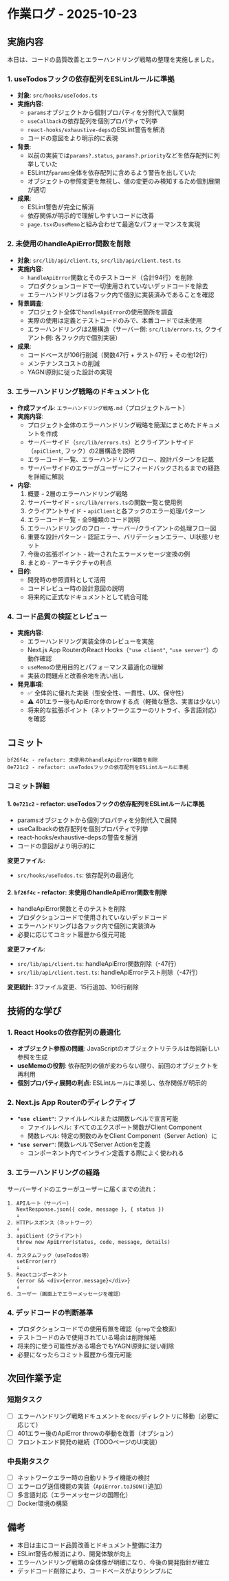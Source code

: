 # 作業ログ - 2025-10-23

## 実施内容

本日は、コードの品質改善とエラーハンドリング戦略の整理を実施しました。

### 1. useTodosフックの依存配列をESLintルールに準拠

- **対象**: `src/hooks/useTodos.ts`
- **実施内容**:
  - `params`オブジェクトから個別プロパティを分割代入で展開
  - `useCallback`の依存配列を個別プロパティで列挙
  - `react-hooks/exhaustive-deps`のESLint警告を解消
  - コードの意図をより明示的に表現
- **背景**:
  - 以前の実装では`params?.status`, `params?.priority`などを依存配列に列挙していた
  - ESLintが`params`全体を依存配列に含めるよう警告を出していた
  - オブジェクトの参照変更を無視し、値の変更のみ検知するため個別展開が適切
- **成果**:
  - ESLint警告が完全に解消
  - 依存関係が明示的で理解しやすいコードに改善
  - `page.tsx`の`useMemo`と組み合わせて最適なパフォーマンスを実現

### 2. 未使用のhandleApiError関数を削除

- **対象**: `src/lib/api/client.ts`, `src/lib/api/client.test.ts`
- **実施内容**:
  - `handleApiError`関数とそのテストコード（合計94行）を削除
  - プロダクションコードで一切使用されていないデッドコードを除去
  - エラーハンドリングは各フック内で個別に実装済みであることを確認
- **背景調査**:
  - プロジェクト全体で`handleApiError`の使用箇所を調査
  - 実際の使用は定義とテストコードのみで、本番コードでは未使用
  - エラーハンドリングは2層構造（サーバー側: `src/lib/errors.ts`, クライアント側: 各フック内で個別実装）
- **成果**:
  - コードベースが106行削減（関数47行 + テスト47行 + その他12行）
  - メンテナンスコストの削減
  - YAGNI原則に従った設計の実現

### 3. エラーハンドリング戦略のドキュメント化

- **作成ファイル**: `エラーハンドリング戦略.md`（プロジェクトルート）
- **実施内容**:
  - プロジェクト全体のエラーハンドリング戦略を簡潔にまとめたドキュメントを作成
  - サーバーサイド（`src/lib/errors.ts`）とクライアントサイド（`apiClient`, フック）の2層構造を説明
  - エラーコード一覧、エラーハンドリングフロー、設計パターンを記載
  - サーバーサイドのエラーがユーザーにフィードバックされるまでの経路を詳細に解説
- **内容**:
  1. 概要 - 2層のエラーハンドリング戦略
  2. サーバーサイド - `src/lib/errors.ts`の関数一覧と使用例
  3. クライアントサイド - `apiClient`と各フックのエラー処理パターン
  4. エラーコード一覧 - 全9種類のコード説明
  5. エラーハンドリングのフロー - サーバー/クライアントの処理フロー図
  6. 重要な設計パターン - 認証エラー、バリデーションエラー、UI状態リセット
  7. 今後の拡張ポイント - 統一されたエラーメッセージ変換の例
  8. まとめ - アーキテクチャの利点
- **目的**:
  - 開発時の参照資料として活用
  - コードレビュー時の設計意図の説明
  - 将来的に正式なドキュメントとして統合可能

### 4. コード品質の検証とレビュー

- **実施内容**:
  - エラーハンドリング実装全体のレビューを実施
  - Next.js App RouterのReact Hooks（`"use client"`, `"use server"`）の動作確認
  - `useMemo`の使用目的とパフォーマンス最適化の理解
  - 実装の問題点と改善余地を洗い出し
- **発見事項**:
  - ✅ 全体的に優れた実装（型安全性、一貫性、UX、保守性）
  - ⚠️ 401エラー後もApiErrorをthrowする点（軽微な懸念、実害は少ない）
  - 将来的な拡張ポイント（ネットワークエラーのリトライ、多言語対応）を確認

## コミット

```
bf26f4c - refactor: 未使用のhandleApiError関数を削除
0e721c2 - refactor: useTodosフックの依存配列をESLintルールに準拠
```

### コミット詳細

#### 1. `0e721c2` - refactor: useTodosフックの依存配列をESLintルールに準拠

- paramsオブジェクトから個別プロパティを分割代入で展開
- useCallbackの依存配列を個別プロパティで列挙
- react-hooks/exhaustive-depsの警告を解消
- コードの意図がより明示的に

**変更ファイル**:

- `src/hooks/useTodos.ts`: 依存配列の最適化

#### 2. `bf26f4c` - refactor: 未使用のhandleApiError関数を削除

- handleApiError関数とそのテストを削除
- プロダクションコードで使用されていないデッドコード
- エラーハンドリングは各フック内で個別に実装済み
- 必要に応じてコミット履歴から復元可能

**変更ファイル**:

- `src/lib/api/client.ts`: handleApiError関数削除（-47行）
- `src/lib/api/client.test.ts`: handleApiErrorテスト削除（-47行）

**変更統計**: 3ファイル変更、15行追加、106行削除

## 技術的な学び

### 1. React Hooksの依存配列の最適化

- **オブジェクト参照の問題**: JavaScriptのオブジェクトリテラルは毎回新しい参照を生成
- **useMemoの役割**: 依存配列の値が変わらない限り、前回のオブジェクトを再利用
- **個別プロパティ展開の利点**: ESLintルールに準拠し、依存関係が明示的

### 2. Next.js App Routerのディレクティブ

- **`"use client"`**: ファイルレベルまたは関数レベルで宣言可能
  - ファイルレベル: すべてのエクスポート関数がClient Component
  - 関数レベル: 特定の関数のみをClient Component（Server Action）に
- **`"use server"`**: 関数レベルでServer Actionを定義
  - コンポーネント内でインライン定義する際によく使われる

### 3. エラーハンドリングの経路

サーバーサイドのエラーがユーザーに届くまでの流れ：

```
1. APIルート（サーバー）
   NextResponse.json({ code, message }, { status })
   ↓
2. HTTPレスポンス（ネットワーク）
   ↓
3. apiClient（クライアント）
   throw new ApiError(status, code, message, details)
   ↓
4. カスタムフック（useTodos等）
   setError(err)
   ↓
5. Reactコンポーネント
   {error && <div>{error.message}</div>}
   ↓
6. ユーザー（画面上でエラーメッセージを確認）
```

### 4. デッドコードの判断基準

- プロダクションコードでの使用有無を確認（`grep`で全検索）
- テストコードのみで使用されている場合は削除候補
- 将来的に使う可能性がある場合でもYAGNI原則に従い削除
- 必要になったらコミット履歴から復元可能

## 次回作業予定

### 短期タスク

- [ ] エラーハンドリング戦略ドキュメントを`docs/`ディレクトリに移動（必要に応じて）
- [ ] 401エラー後のApiError throwの挙動を改善（オプション）
- [ ] フロントエンド開発の継続（TODOページのUI実装）

### 中長期タスク

- [ ] ネットワークエラー時の自動リトライ機能の検討
- [ ] エラーログ送信機能の実装（`ApiError.toJSON()`追加）
- [ ] 多言語対応（エラーメッセージの国際化）
- [ ] Docker環境の構築

## 備考

- 本日は主にコード品質改善とドキュメント整備に注力
- ESLint警告の解消により、開発体験が向上
- エラーハンドリング戦略の全体像が明確になり、今後の開発指針が確立
- デッドコード削除により、コードベースがよりシンプルに

